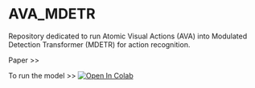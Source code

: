 # AVA_MDETR
Repository dedicated to run Atomic Visual Actions (AVA) into Modulated Detection Transformer (MDETR) for action recognition.

Paper >> 

To run the model >> [![Open In Colab](https://colab.research.google.com/assets/colab-badge.svg)](https://colab.research.google.com/github/BHI-Research/AVA_MDETR/blob/main/examples/AVA_MDETR.ipynb)
